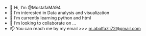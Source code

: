 - 👋 Hi, I’m @MostafaMA94
- 👀 I’m interested in Data analysis and visualization
- 🌱 I’m currently learning python and html
- 💞️ I’m looking to collaborate on ...
- 📫 You can reach me by my email >>> m.abolfazli72@gmail.com

<!---
MostafaMA9/MostafaMA9 is a ✨ special ✨ repository because its `README.md` (this file) appears on your GitHub profile.
You can click the Preview link to take a look at your changes.
--->

